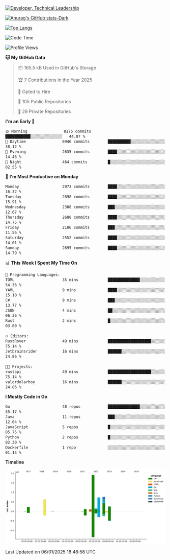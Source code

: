 <div>
  <a href="https://www.linkedin.com/in/arielpineiro/" target="_blank" rel="nofollow noopener noreferrer">
    <img src="https://img.shields.io/badge/-LinkedIn-%230077B5?style=for-the-badge&logo=linkedin&logoColor=white" alt="Developer, Technical Leadership" title="Ariel Piñeiro">
  </a>
</div>

[![Anurag's GitHub stats-Dark](https://github-readme-stats.vercel.app/api?username=arielsrv&show_icons=true&theme=dark#gh-dark-mode-only)](https://github.com/anuraghazra/github-readme-stats#gh-dark-mode-only)

[![Top Langs](https://github-readme-stats.vercel.app/api/top-langs/?username=arielsrv&layout=compact&langs_count=10&theme=dark#gh-dark-mode-only)](https://github.com/anuraghazra/github-readme-stats&theme=dark#gh-dark-mode-only)

<!--START_SECTION:waka-->
![Code Time](http://img.shields.io/badge/Code%20Time-1%2C108%20hrs%2053%20mins-blue)

![Profile Views](http://img.shields.io/badge/Profile%20Views-1-blue)

**🐱 My GitHub Data** 

> 📦 165.5 kB Used in GitHub's Storage 
 > 
> 🏆 7 Contributions in the Year 2025
 > 
> 💼 Opted to Hire
 > 
> 📜 105 Public Repositories 
 > 
> 🔑 29 Private Repositories 
 > 
**I'm an Early 🐤** 

```text
🌞 Morning                8175 commits        ███████████░░░░░░░░░░░░░░   44.87 % 
🌆 Daytime                6946 commits        ██████████░░░░░░░░░░░░░░░   38.12 % 
🌃 Evening                2635 commits        ████░░░░░░░░░░░░░░░░░░░░░   14.46 % 
🌙 Night                  464 commits         █░░░░░░░░░░░░░░░░░░░░░░░░   02.55 % 
```
📅 **I'm Most Productive on Monday** 

```text
Monday                   2973 commits        ████░░░░░░░░░░░░░░░░░░░░░   16.32 % 
Tuesday                  2898 commits        ████░░░░░░░░░░░░░░░░░░░░░   15.91 % 
Wednesday                2308 commits        ███░░░░░░░░░░░░░░░░░░░░░░   12.67 % 
Thursday                 2688 commits        ████░░░░░░░░░░░░░░░░░░░░░   14.75 % 
Friday                   2106 commits        ███░░░░░░░░░░░░░░░░░░░░░░   11.56 % 
Saturday                 2552 commits        ████░░░░░░░░░░░░░░░░░░░░░   14.01 % 
Sunday                   2695 commits        ████░░░░░░░░░░░░░░░░░░░░░   14.79 % 
```


📊 **This Week I Spent My Time On** 

```text
💬 Programming Languages: 
TOML                     35 mins             ██████████████░░░░░░░░░░░   54.36 % 
YAML                     9 mins              ████░░░░░░░░░░░░░░░░░░░░░   15.10 % 
C#                       9 mins              ███░░░░░░░░░░░░░░░░░░░░░░   13.77 % 
JSON                     4 mins              ██░░░░░░░░░░░░░░░░░░░░░░░   06.36 % 
Rust                     2 mins              █░░░░░░░░░░░░░░░░░░░░░░░░   03.80 % 

🔥 Editors: 
RustRover                49 mins             ███████████████████░░░░░░   75.14 % 
Jetbrainsrider           16 mins             ██████░░░░░░░░░░░░░░░░░░░   24.86 % 

🐱‍💻 Projects: 
rustapi                  49 mins             ███████████████████░░░░░░   75.14 % 
valordolarhoy            16 mins             ██████░░░░░░░░░░░░░░░░░░░   24.86 % 
```

**I Mostly Code in Go** 

```text
Go                       48 repos            ██████████████░░░░░░░░░░░   55.17 % 
Java                     11 repos            ███░░░░░░░░░░░░░░░░░░░░░░   12.64 % 
JavaScript               5 repos             █░░░░░░░░░░░░░░░░░░░░░░░░   05.75 % 
Python                   2 repos             █░░░░░░░░░░░░░░░░░░░░░░░░   02.30 % 
Dockerfile               1 repo              ░░░░░░░░░░░░░░░░░░░░░░░░░   01.15 % 
```



**Timeline**

![Lines of Code chart](https://raw.githubusercontent.com/arielsrv/arielsrv/main/assets/bar_graph.png)


 Last Updated on 06/01/2025 18:48:58 UTC
<!--END_SECTION:waka-->
